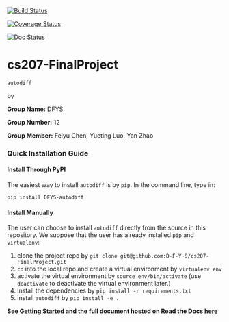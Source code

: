 [![Build Status](https://travis-ci.org/D-F-Y-S/cs207-FinalProject.svg?branch=master)](https://travis-ci.org/D-F-Y-S/cs207-FinalProject)

[![Coverage Status](https://coveralls.io/repos/github/D-F-Y-S/cs207-FinalProject/badge.svg?branch=master)](https://coveralls.io/github/D-F-Y-S/cs207-FinalProject?branch=master)

[![Doc Status](https://readthedocs.org/projects/cs207-finalproject/badge/?version=latest)](https://cs207-finalproject.readthedocs.io/en/latest/?badge=latest)

# cs207-FinalProject 
`autodiff` 

by

**Group Name:** DFYS

**Group Number:** 12

**Group Member:**  Feiyu Chen, Yueting Luo, Yan Zhao

### Quick Installation Guide

#### Install Through PyPI

The easiest way to install `autodiff` is by `pip`. In the command line, type in:

```
pip install DFYS-autodiff
```



#### Install Manually

The user can choose to install `autodiff` directly from the source in this repository. We suppose that the user has already installed `pip` and `virtualenv`:

1. clone the project repo by `git clone git@github.com:D-F-Y-S/cs207-FinalProject.git`
2. `cd` into the local repo and create a virtual environment by `virtualenv env` 
3. activate the virtual environment by `source env/bin/activate` (use `deactivate` to deactivate the virtual environment later.)
4. install the dependencies by `pip install -r requirements.txt`
5. install `autodiff` by `pip install -e .`


**See [Getting Started](https://cs207-finalproject.readthedocs.io/en/latest/Getting%20Started.html) and the full document hosted on Read the Docs [here](https://cs207-finalproject.readthedocs.io/en/latest/)**


